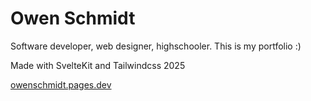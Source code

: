 # Owen Schmidt
Software developer, web designer, highschooler.
This is my portfolio :)

Made with SvelteKit and Tailwindcss 2025

[owenschmidt.pages.dev](owenschmidt.pages.dev)
